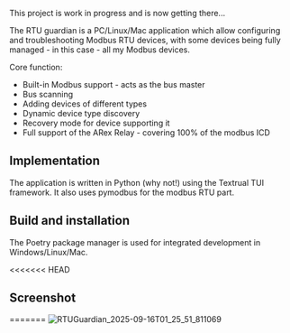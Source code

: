 This project is work in progress and is now getting there...

The RTU guardian is a PC/Linux/Mac application which allow configuring and troubleshooting Modbus RTU devices, with some devices being fully managed - in this case - all my Modbus devices.

Core function:
 * Built-in Modbus support - acts as the bus master
 * Bus scanning
 * Adding devices of different types
 * Dynamic device type discovery
 * Recovery mode for device supporting it
 * Full support of the ARex Relay - covering 100% of the modbus ICD

## Implementation

The application is written in Python (why not!) using the Textrual TUI framework.
It also uses pymodbus for the modbus RTU part.

## Build and installation

The Poetry package manager is used for integrated development in Windows/Linux/Mac.

<<<<<<< HEAD
## Screenshot

=======
![RTUGuardian_2025-09-16T01_25_51_811069](https://github.com/user-attachments/assets/d6b2887d-67a2-4439-a37b-ed4e814aa633)
